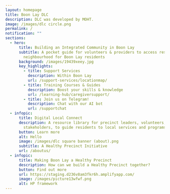 ```yaml
---
layout: homepage
title: Boon Lay DLC
description: DLC was developed by MOHT.
image: /images/dlc circle.png
permalink: /
notification: ""
sections:
  - hero:
      title: Building an Integrated Community in Boon Lay
      subtitle: A pocket guide for volunteers & providers to access resources in your
        neighbourhood for Boon Lay residents
      background: /images/19439xeey.jpg
      key_highlights:
        - title: Support Services
          description: Within Boon Lay
          url: /support-services/locationmap/
        - title: Training Courses & Guides
          description: Boost your skills & knowledge
          url: /learning-hub/caregiversupport/
        - title: Join us on Telegram!
          description: Chat with our AI bot
          url: /supportchat
  - infopic:
      title: Digital Local Connect
      description: A resource library for precinct leaders, volunteers, and
        stakeholders, to guide residents to local services and programs.
      button: Learn more
      alt: Hello
      image: /images/dlc square banner (about).png
      subtitle: A Healthy Precinct Initiative
      url: /aboutus/
  - infopic:
      title: Making Boon Lay a Healthy Precinct
      description: How can we build a Healthy Precinct together?
      button: Find out more
      url: https://staging.d236v8am3fkr6h.amplifyapp.com/
      image: /images/picture13wfwf.png
      alt: HP framework
---
```

